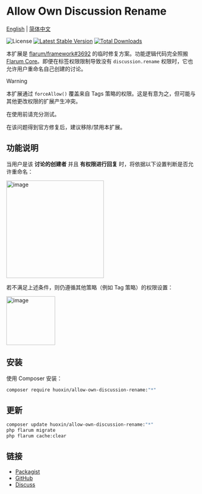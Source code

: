 # Allow Own Discussion Rename
[English](README.md) | [简体中文](README.zh-CN.md)

![License](https://img.shields.io/badge/license-MIT-blue.svg) [![Latest Stable Version](https://img.shields.io/packagist/v/huoxin/allow-own-discussion-rename.svg)](https://packagist.org/packages/huoxin/allow-own-discussion-rename) [![Total Downloads](https://img.shields.io/packagist/dt/huoxin/allow-own-discussion-rename.svg)](https://packagist.org/packages/huoxin/allow-own-discussion-rename)

本扩展是 [flarum/framework#3692](https://github.com/flarum/framework/issues/3692) 的临时修复方案。功能逻辑代码完全照搬 [Flarum Core](https://github.com/flarum/framework/blob/a46ce07255219093fb6f77e16ea7c7108a5f61aa/framework/core/src/Discussion/Access/DiscussionPolicy.php#L33C1-L33C73)。即便在标签权限限制导致没有 `discussion.rename` 权限时，它也允许用户重命名自己创建的讨论。

> [!WARNING]
> 本扩展通过 `forceAllow()` 覆盖来自 Tags 策略的权限。这是有意为之，但可能与其他更改权限的扩展产生冲突。
>
> 在使用前请充分测试。
>
> 在该问题得到官方修复后，建议移除/禁用本扩展。

## 功能说明

当用户是该 **讨论的创建者** 并且 **有权限进行回复** 时，将依据以下设置判断是否允许重命名：

<img height="256" alt="image" src="https://github.com/user-attachments/assets/fe53130d-1776-4249-9316-db1f2e434f8d" />

若不满足上述条件，则仍遵循其他策略（例如 Tag 策略）的权限设置：

<img height="128" alt="image" src="https://github.com/user-attachments/assets/b2cc62e9-bdd1-4109-af80-d4f7877b3591" />

## 安装

使用 Composer 安装：

```sh
composer require huoxin/allow-own-discussion-rename:"*"
```

## 更新

```sh
composer update huoxin/allow-own-discussion-rename:"*"
php flarum migrate
php flarum cache:clear
```

## 链接

- [Packagist](https://packagist.org/packages/huoxin/allow-own-discussion-rename)
- [GitHub](https://github.com/huoxin233/allow-own-discussion-rename)
- [Discuss](https://discuss.flarum.org/d/38239-allow-own-discussion-rename)


